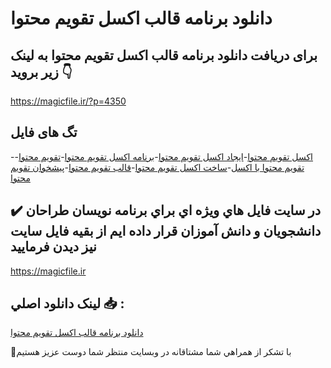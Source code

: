 # دانلود برنامه قالب اکسل تقویم محتوا

## برای دریافت دانلود برنامه قالب اکسل تقویم محتوا به لینک زیر بروید 👇

https://magicfile.ir/?p=4350

## تگ های فایل

-[اکسل تقویم محتوا](https://magicfile.ir/product/%d8%a8%d8%b1%d9%86%d8%a7%d9%85%d9%87%d9%82%d8%a7%d9%84%d8%a8-%d8%a7%da%a9%d8%b3%d9%84-%d8%aa%d9%82%d9%88%db%8c%d9%85-%d9%85%d8%ad%d8%aa%d9%88%d8%a7/)-[ایجاد اکسل تقویم محتوا](https://magicfile.ir/product/%d8%a8%d8%b1%d9%86%d8%a7%d9%85%d9%87%d9%82%d8%a7%d9%84%d8%a8-%d8%a7%da%a9%d8%b3%d9%84-%d8%aa%d9%82%d9%88%db%8c%d9%85-%d9%85%d8%ad%d8%aa%d9%88%d8%a7/)-[برنامه اکسل تقویم محتوا](https://magicfile.ir/product/%d8%a8%d8%b1%d9%86%d8%a7%d9%85%d9%87%d9%82%d8%a7%d9%84%d8%a8-%d8%a7%da%a9%d8%b3%d9%84-%d8%aa%d9%82%d9%88%db%8c%d9%85-%d9%85%d8%ad%d8%aa%d9%88%d8%a7/)-[تقویم محتوا](https://magicfile.ir/product/%d8%a8%d8%b1%d9%86%d8%a7%d9%85%d9%87%d9%82%d8%a7%d9%84%d8%a8-%d8%a7%da%a9%d8%b3%d9%84-%d8%aa%d9%82%d9%88%db%8c%d9%85-%d9%85%d8%ad%d8%aa%d9%88%d8%a7/)-[تقویم محتوا با اکسل](https://magicfile.ir/product/%d8%a8%d8%b1%d9%86%d8%a7%d9%85%d9%87%d9%82%d8%a7%d9%84%d8%a8-%d8%a7%da%a9%d8%b3%d9%84-%d8%aa%d9%82%d9%88%db%8c%d9%85-%d9%85%d8%ad%d8%aa%d9%88%d8%a7/)-[ساخت اکسل تقویم محتوا](https://magicfile.ir/product/%d8%a8%d8%b1%d9%86%d8%a7%d9%85%d9%87%d9%82%d8%a7%d9%84%d8%a8-%d8%a7%da%a9%d8%b3%d9%84-%d8%aa%d9%82%d9%88%db%8c%d9%85-%d9%85%d8%ad%d8%aa%d9%88%d8%a7/)-[قالب تقویم محتوا](https://magicfile.ir/product/%d8%a8%d8%b1%d9%86%d8%a7%d9%85%d9%87%d9%82%d8%a7%d9%84%d8%a8-%d8%a7%da%a9%d8%b3%d9%84-%d8%aa%d9%82%d9%88%db%8c%d9%85-%d9%85%d8%ad%d8%aa%d9%88%d8%a7/)-[پیشخوان تقویم محتوا](https://magicfile.ir/product/%d8%a8%d8%b1%d9%86%d8%a7%d9%85%d9%87%d9%82%d8%a7%d9%84%d8%a8-%d8%a7%da%a9%d8%b3%d9%84-%d8%aa%d9%82%d9%88%db%8c%d9%85-%d9%85%d8%ad%d8%aa%d9%88%d8%a7/)

## ✔️ در سايت فايل هاي ويژه اي براي برنامه نويسان طراحان دانشجويان و دانش آموزان قرار داده ايم از بقيه فايل سايت نيز ديدن فرماييد

https://magicfile.ir


## لينک دانلود اصلي 📥 :

[دانلود برنامه قالب اکسل تقویم محتوا](https://magicfile.ir/product/%d8%a8%d8%b1%d9%86%d8%a7%d9%85%d9%87%d9%82%d8%a7%d9%84%d8%a8-%d8%a7%da%a9%d8%b3%d9%84-%d8%aa%d9%82%d9%88%db%8c%d9%85-%d9%85%d8%ad%d8%aa%d9%88%d8%a7/) 


🙏با تشکر از همراهي شما مشتاقانه در وبسایت منتظر شما دوست عزیز هستیم

